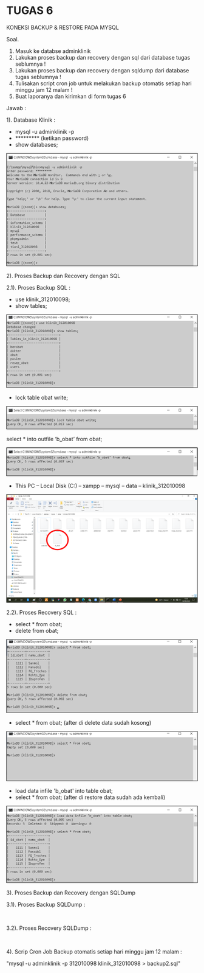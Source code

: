 # TUGAS 6

KONEKSI BACKUP & RESTORE PADA MYSQL

Soal.
1.	Masuk ke databse adminklinik
2.	Lakukan proses backup dan recovery dengan sql dari database tugas seblumnya !
3.	Lakukan proses backup dan recovery dengan sqldump dari database tugas seblumnya !
4.	Tulisakan script cron job untuk melakukan backup otomatis setiap hari minggu jam 12 malam ! 
5.	Buat laporanya dan kirimkan di form tugas 6

Jawab : 


1). Database Klinik :

-	mysql -u adminklinik -p
-	********* (ketikan password)
-	show databases;

<img src="masuk.png" img>
            
2). Proses Backup dan Recovery dengan SQL

2.1). Proses Backup SQL : 

-	use klinik_312010098;
-	show tables;

<img src="tables.png" img>

-	lock table obat write;

<img src="lock.png" img>

select * into outfile ‘b_obat’ from obat;

<img src="into.png" img>

-	This PC – Local Disk (C:) – xampp – mysql – data – klinik_312010098

<img src="PC.png" img>


2.2). Proses Recovery SQL :

-	select * from obat;
-	delete from obat;

<img src="delete.png" img>

-	select * from obat; (after di delete data sudah kosong)

<img src="cek.png" img>

-	load data infile 'b_obat' into table obat;
-	select * from obat; (after di restore data sudah ada kembali)

<img src="after.png" img>

3). Proses Backup dan Recovery dengan SQLDump

3.1). Proses Backup SQLDump :

<img src="" img>

3.2). Proses Recovery SQLDump :

<img src="" img>


4). Scrip Cron Job Backup otomatis setiap hari minggu jam 12 malam :

"mysql -u adminklinik -p 312010098 klinik_312010098 > backup2.sql"
